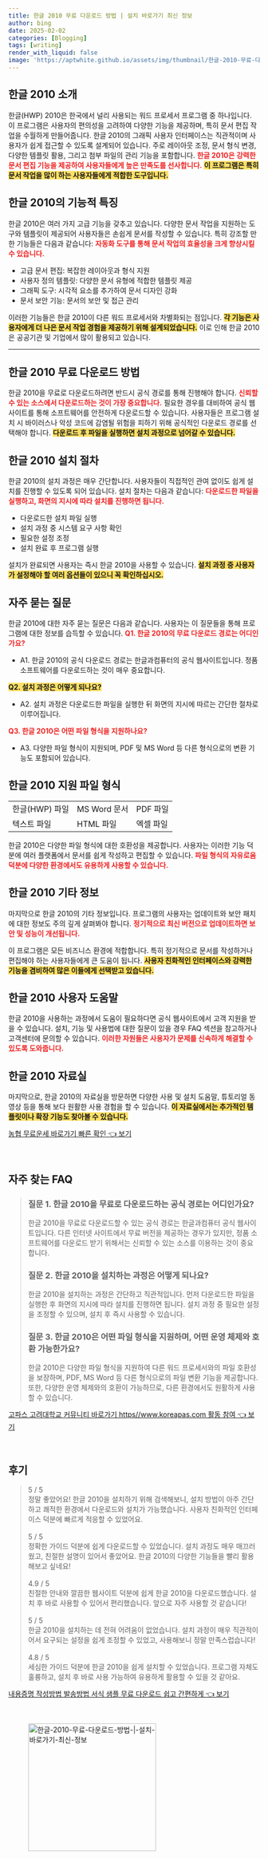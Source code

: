 ```yaml
---
title: 한글 2010 무료 다운로드 방법 | 설치 바로가기 최신 정보
author: bing
date: 2025-02-02
categories: [Blogging]
tags: [writing]
render_with_liquid: false
image: 'https://aptwhite.github.io/assets/img/thumbnail/한글-2010-무료-다운로드-방법-|-설치-바로가기-최신-정보.webp'
---
```



<h2 id='한글_2010_소개'>한글 2010 소개</h2>

<p>한글(HWP) 2010은 한국에서 널리 사용되는 워드 프로세서 프로그램 중 하나입니다. 이 프로그램은 사용자의 편의성을 고려하여 다양한 기능을 제공하며, 특히 문서 편집 작업을 수월하게 만들어줍니다. 한글 2010의 그래픽 사용자 인터페이스는 직관적이며 사용자가 쉽게 접근할 수 있도록 설계되어 있습니다. 주로 레이아웃 조정, 문서 형식 변경, 다양한 템플릿 활용, 그리고 첨부 파일의 관리 기능을 포함합니다. <b><span style="color: #ee2323;">한글 2010은 강력한 문서 편집 기능을 제공하여 사용자들에게 높은 만족도를 선사합니다.</span></b> <b><span style="background-color: #ffe066;">이 프로그램은 특히 문서 작업을 많이 하는 사용자들에게 적합한 도구입니다.</span></b></p>

<h2 id='한글_2010_기능적_특징'>한글 2010의 기능적 특징</h2>

<p>한글 2010은 여러 가지 고급 기능을 갖추고 있습니다. 다양한 문서 작업을 지원하는 도구와 템플릿이 제공되어 사용자들은 손쉽게 문서를 작성할 수 있습니다. 특히 강조할 만한 기능들은 다음과 같습니다: <b><span style="color: #ee2323;">자동화 도구를 통해 문서 작업의 효율성을 크게 향상시킬 수 있습니다.</span></b></p>

<ul>
    <li>고급 문서 편집: 복잡한 레이아웃과 형식 지원</li>
    <li>사용자 정의 템플릿: 다양한 문서 유형에 적합한 템플릿 제공</li>
    <li>그래픽 도구: 시각적 요소를 추가하여 문서 디자인 강화</li>
    <li>문서 보안 기능: 문서의 보안 및 접근 관리</li>
</ul>

<p>이러한 기능들은 한글 2010이 다른 워드 프로세서와 차별화되는 점입니다. <b><span style="background-color: #ffe066;">각 기능은 사용자에게 더 나은 문서 작업 경험을 제공하기 위해 설계되었습니다.</span></b> 이로 인해 한글 2010은 공공기관 및 기업에서 많이 활용되고 있습니다.</p>

<hr />

<h2 id='한글_2010_다운로드_방법'>한글 2010 무료 다운로드 방법</h2>

<p>한글 2010을 무료로 다운로드하려면 반드시 공식 경로를 통해 진행해야 합니다. <b><span style="color: #ee2323;">신뢰할 수 있는 소스에서 다운로드하는 것이 가장 중요합니다.</span></b> 필요한 경우를 대비하여 공식 웹사이트를 통해 소프트웨어를 안전하게 다운로드할 수 있습니다. 사용자들은 프로그램 설치 시 바이러스나 악성 코드에 감염될 위험을 피하기 위해 공식적인 다운로드 경로를 선택해야 합니다. <b><span style="background-color: #ffe066;">다운로드 후 파일을 실행하면 설치 과정으로 넘어갈 수 있습니다.</span></b></p>

<h2 id='한글_2010_설치_절차'>한글 2010 설치 절차</h2>

<p>한글 2010의 설치 과정은 매우 간단합니다. 사용자들이 직접적인 관여 없이도 쉽게 설치를 진행할 수 있도록 되어 있습니다. 설치 절차는 다음과 같습니다: <b><span style="color: #ee2323;">다운로드한 파일을 실행하고, 화면의 지시에 따라 설치를 진행하면 됩니다.</span></b></p>

<ul>
    <li>다운로드한 설치 파일 실행</li>
    <li>설치 과정 중 시스템 요구 사항 확인</li>
    <li>필요한 설정 조정</li>
    <li>설치 완료 후 프로그램 실행</li>
</ul>

<p>설치가 완료되면 사용자는 즉시 한글 2010을 사용할 수 있습니다. <b><span style="background-color: #ffe066;">설치 과정 중 사용자가 설정해야 할 여러 옵션들이 있으니 꼭 확인하십시오.</span></b></p>

<h2 id='자주_묻는_질문'>자주 묻는 질문</h2>

<p>한글 2010에 대한 자주 묻는 질문은 다음과 같습니다. 사용자는 이 질문들을 통해 프로그램에 대한 정보를 습득할 수 있습니다. <b><span style="color: #ee2323;">Q1. 한글 2010의 무료 다운로드 경로는 어디인가요?</span></b></p>

<ul>
    <li>A1. 한글 2010의 공식 다운로드 경로는 한글과컴퓨터의 공식 웹사이트입니다. 정품 소프트웨어를 다운로드하는 것이 매우 중요합니다.</li>
</ul>

<p><b><span style="background-color: #ffe066;">Q2. 설치 과정은 어떻게 되나요?</span></b></p>

<ul>
    <li>A2. 설치 과정은 다운로드한 파일을 실행한 뒤 화면의 지시에 따르는 간단한 절차로 이루어집니다.</li>
</ul>

<p><b><span style="color: #ee2323;">Q3. 한글 2010은 어떤 파일 형식을 지원하나요?</span></b></p>

<ul>
    <li>A3. 다양한 파일 형식이 지원되며, PDF 및 MS Word 등 다른 형식으로의 변환 기능도 포함되어 있습니다.</li>
</ul>

<h2 id='한글_2010_지원_파일_형식'>한글 2010 지원 파일 형식</h2>

<table>
    <tr>
        <td>한글(HWP) 파일</td>
        <td>MS Word 문서</td>
        <td>PDF 파일</td>
    </tr>
    <tr>
        <td>텍스트 파일</td>
        <td>HTML 파일</td>
        <td>엑셀 파일</td>
    </tr>
</table>

<p>한글 2010은 다양한 파일 형식에 대한 호환성을 제공합니다. 사용자는 이러한 기능 덕분에 여러 플랫폼에서 문서를 쉽게 작성하고 편집할 수 있습니다. <b><span style="color: #ee2323;">파일 형식의 자유로움 덕분에 다양한 환경에서도 유용하게 사용할 수 있습니다.</span></b></p>

<h2 id='한글_2010_기타_정보'>한글 2010 기타 정보</h2>

<p>마지막으로 한글 2010의 기타 정보입니다. 프로그램의 사용자는 업데이트와 보안 패치에 대한 정보도 주의 깊게 살펴봐야 합니다. <b><span style="color: #ee2323;">정기적으로 최신 버전으로 업데이트하면 보안 및 성능이 개선됩니다.</span></b></p>

<p>이 프로그램은 모든 비즈니스 환경에 적합합니다. 특히 정기적으로 문서를 작성하거나 편집해야 하는 사용자들에게 큰 도움이 됩니다. <b><span style="background-color: #ffe066;">사용자 친화적인 인터페이스와 강력한 기능을 겸비하여 많은 이들에게 선택받고 있습니다.</span></b></p>

<h2 id='한글_2010_사용_도움말'>한글 2010 사용자 도움말</h2>

<p>한글 2010을 사용하는 과정에서 도움이 필요하다면 공식 웹사이트에서 고객 지원을 받을 수 있습니다. 설치, 기능 및 사용법에 대한 질문이 있을 경우 FAQ 섹션을 참고하거나 고객센터에 문의할 수 있습니다. <b><span style="color: #ee2323;">이러한 자원들은 사용자가 문제를 신속하게 해결할 수 있도록 도와줍니다.</span></b></p>

<h2 id='한글_2010_자료실'>한글 2010 자료실</h2>

<p>마지막으로, 한글 2010의 자료실을 방문하면 다양한 사용 및 설치 도움말, 튜토리얼 동영상 등을 통해 보다 원활한 사용 경험을 할 수 있습니다. <b><span style="background-color: #ffe066;">이 자료실에서는 추가적인 템플릿이나 확장 기능도 찾아볼 수 있습니다.</span></b></p>


<p><a class="click-button" title="농협 무료운세 바로가기 빠른 확인" href="https://aptwhite.github.io/posts/%EB%86%8D%ED%98%91-%EB%AC%B4%EB%A3%8C%EC%9A%B4%EC%84%B8-%EB%B0%94%EB%A1%9C%EA%B0%80%EA%B8%B0-%EB%B9%A0%EB%A5%B8-%ED%99%95%EC%9D%B8/" rel="dofollow">농협 무료운세 바로가기 빠른 확인 👈 보기</a></p><br>
<h2 id='자주_찾는_FAQ'>자주 찾는 FAQ</h2>
<div itemscope="" itemtype="https://schema.org/FAQPage"> 
<blockquote> 
<div itemscope="" itemprop="mainEntity" itemtype="https://schema.org/Question"> 
<h3 itemprop="name">질문 1. 한글 2010을 무료로 다운로드하는 공식 경로는 어디인가요?</h3> 
<div itemscope="" itemprop="acceptedAnswer" itemtype="https://schema.org/Answer"> 
<span itemprop="text"> 
<p>한글 2010을 무료로 다운로드할 수 있는 공식 경로는 한글과컴퓨터 공식 웹사이트입니다. 다른 인터넷 사이트에서 무료 버전을 제공하는 경우가 있지만, 정품 소프트웨어를 다운로드 받기 위해서는 신뢰할 수 있는 소스를 이용하는 것이 중요합니다.</p> 
</span> 
</div> 
</div> 

<div itemscope="" itemprop="mainEntity" itemtype="https://schema.org/Question"> 
<h3 itemprop="name">질문 2. 한글 2010을 설치하는 과정은 어떻게 되나요?</h3> 
<div itemscope="" itemprop="acceptedAnswer" itemtype="https://schema.org/Answer"> 
<span itemprop="text"> 
<p>한글 2010을 설치하는 과정은 간단하고 직관적입니다. 먼저 다운로드한 파일을 실행한 후 화면의 지시에 따라 설치를 진행하면 됩니다. 설치 과정 중 필요한 설정을 조정할 수 있으며, 설치 후 즉시 사용할 수 있습니다.</p> 
</span> 
</div> 
</div> 

<div itemscope="" itemprop="mainEntity" itemtype="https://schema.org/Question"> 
<h3 itemprop="name">질문 3. 한글 2010은 어떤 파일 형식을 지원하며, 어떤 운영 체제와 호환 가능한가요?</h3> 
<div itemscope="" itemprop="acceptedAnswer" itemtype="https://schema.org/Answer"> 
<span itemprop="text"> 
<p>한글 2010은 다양한 파일 형식을 지원하여 다른 워드 프로세서와의 파일 호환성을 보장하며, PDF, MS Word 등 다른 형식으로의 파일 변환 기능을 제공합니다. 또한, 다양한 운영 체제와의 호환이 가능하므로, 다른 환경에서도 원활하게 사용할 수 있습니다.</p> 
</span> 
</div> 
</div> 
</blockquote> 
</div>
<p><a class="click-button" title="고파스 고려대학교 커뮤니티 바로가기 https//www.koreapas.com 활동 참여" href="https://aptwhite.github.io/posts/%EA%B3%A0%ED%8C%8C%EC%8A%A4-%EA%B3%A0%EB%A0%A4%EB%8C%80%ED%95%99%EA%B5%90-%EC%BB%A4%EB%AE%A4%EB%8B%88%ED%8B%B0-%EB%B0%94%EB%A1%9C%EA%B0%80%EA%B8%B0-httpswww.koreapas.com-%ED%99%9C%EB%8F%99-%EC%B0%B8%EC%97%AC/" rel="dofollow">고파스 고려대학교 커뮤니티 바로가기 https//www.koreapas.com 활동 참여 👈 보기</a></p><br>
<h2 id='후기'>후기</h2>
<div itemscope itemtype="https://schema.org/Product">
  <blockquote>
  <div itemprop="review" itemscope itemtype="https://schema.org/Review">
      <div itemprop="reviewRating" itemscope itemtype="https://schema.org/Rating"> <span itemprop="ratingValue">5</span> / <span itemprop="bestRating">5</span> </div>
      <span itemprop="reviewBody">정말 좋았어요! 한글 2010을 설치하기 위해 검색해보니, 설치 방법이 아주 간단하고 쾌적한 환경에서 다운로드와 설치가 가능했습니다. 사용자 친화적인 인터페이스 덕분에 빠르게 적응할 수 있었어요.</span>
  </div>
  <br>
  <div itemprop="review" itemscope itemtype="https://schema.org/Review">
      <div itemprop="reviewRating" itemscope itemtype="https://schema.org/Rating"> <span itemprop="ratingValue">5</span> / <span itemprop="bestRating">5</span> </div>
      <span itemprop="reviewBody">정확한 가이드 덕분에 쉽게 다운로드할 수 있었습니다. 설치 과정도 매우 매끄러웠고, 친절한 설명이 있어서 좋았어요. 한글 2010의 다양한 기능들을 빨리 활용해보고 싶네요!</span>
  </div>
  <br>
  <div itemprop="review" itemscope itemtype="https://schema.org/Review">
      <div itemprop="reviewRating" itemscope itemtype="https://schema.org/Rating"> <span itemprop="ratingValue">4.9</span> / <span itemprop="bestRating">5</span> </div>
      <span itemprop="reviewBody">친절한 안내와 깔끔한 웹사이트 덕분에 쉽게 한글 2010을 다운로드했습니다. 설치 후 바로 사용할 수 있어서 편리했습니다. 앞으로 자주 사용할 것 같습니다!</span>
  </div>
  <br>
  <div itemprop="review" itemscope itemtype="https://schema.org/Review">
      <div itemprop="reviewRating" itemscope itemtype="https://schema.org/Rating"> <span itemprop="ratingValue">5</span> / <span itemprop="bestRating">5</span> </div>
      <span itemprop="reviewBody">한글 2010을 설치하는 데 전혀 어려움이 없었습니다. 설치 과정이 매우 직관적이어서 요구되는 설정을 쉽게 조정할 수 있었고, 사용해보니 정말 만족스럽습니다!</span>
  </div>
  <br>
  <div itemprop="review" itemscope itemtype="https://schema.org/Review">
      <div itemprop="reviewRating" itemscope itemtype="https://schema.org/Rating"> <span itemprop="ratingValue">4.8</span> / <span itemprop="bestRating">5</span> </div>
      <span itemprop="reviewBody">세심한 가이드 덕분에 한글 2010을 쉽게 설치할 수 있었습니다. 프로그램 자체도 훌륭하고, 설치 후 바로 사용 가능하여 유용하게 활용할 수 있을 것 같아요.</span>
  </div>
  </blockquote>
</div>
<p><a class="click-button" title="내용증명 작성방법 발송방법 서식 샘플 무료 다운로드 쉽고 간편하게" href="https://aptwhite.github.io/posts/%EB%82%B4%EC%9A%A9%EC%A6%9D%EB%AA%85-%EC%9E%91%EC%84%B1%EB%B0%A9%EB%B2%95-%EB%B0%9C%EC%86%A1%EB%B0%A9%EB%B2%95-%EC%84%9C%EC%8B%9D-%EC%83%98%ED%94%8C-%EB%AC%B4%EB%A3%8C-%EB%8B%A4%EC%9A%B4%EB%A1%9C%EB%93%9C-%EC%89%BD%EA%B3%A0-%EA%B0%84%ED%8E%B8%ED%95%98%EA%B2%8C/" rel="dofollow">내용증명 작성방법 발송방법 서식 샘플 무료 다운로드 쉽고 간편하게 👈 보기</a></p><br>
<figure class="image"><img src="https://aptwhite.github.io/assets/img/thumbnail/한글-2010-무료-다운로드-방법-|-설치-바로가기-최신-정보.webp" alt="한글-2010-무료-다운로드-방법-|-설치-바로가기-최신-정보" width="256" height="256"></figure>